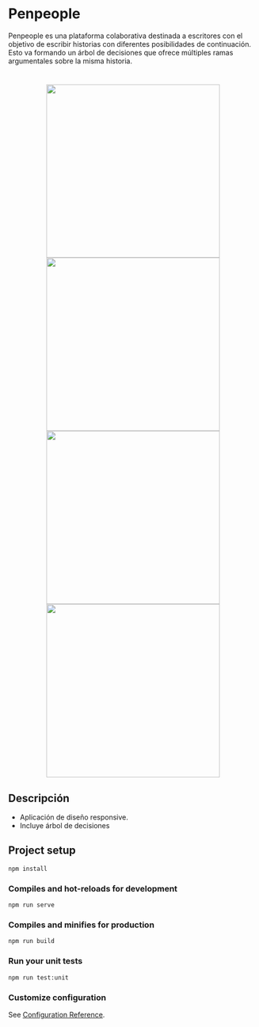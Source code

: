 # Penpeople

Penpeople es una plataforma colaborativa destinada a escritores con el objetivo de escribir historias con diferentes posibilidades de continuación. Esto va formando un árbol de decisiones que ofrece múltiples ramas argumentales sobre la misma historia.
#
<p align=center>
 <img align="center" width="350px" src="https://raw.githubusercontent.com/rosepernia/penpeople/master/public/pen1.jpg"/>
 <img align="center" width="350px" src="https://raw.githubusercontent.com/rosepernia/penpeople/master/public/pen2.jpg"/>
 <img align="center" width="350px" src="https://raw.githubusercontent.com/rosepernia/penpeople/master/public/pen3.jpg"/>
 <img align="center" width="350px" src="https://raw.githubusercontent.com/rosepernia/penpeople/master/public/pen4.jpg"/>
</p>

## Descripción

* Aplicación de diseño responsive.
* Incluye árbol de decisiones


## Project setup
```
npm install
```

### Compiles and hot-reloads for development
```
npm run serve
```

### Compiles and minifies for production
```
npm run build
```

### Run your unit tests
```
npm run test:unit
```

### Customize configuration
See [Configuration Reference](https://cli.vuejs.org/config/).
